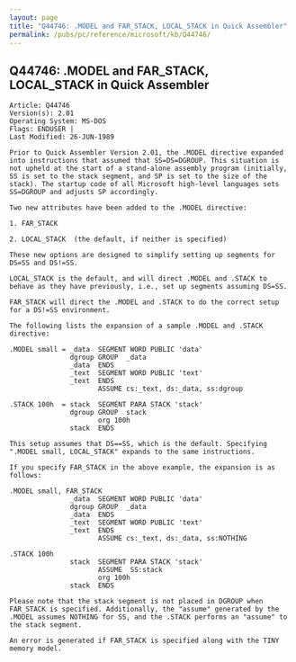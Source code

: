 ```yaml
---
layout: page
title: "Q44746: .MODEL and FAR_STACK, LOCAL_STACK in Quick Assembler"
permalink: /pubs/pc/reference/microsoft/kb/Q44746/
---
```


## Q44746: .MODEL and FAR_STACK, LOCAL_STACK in Quick Assembler

	Article: Q44746
	Version(s): 2.01
	Operating System: MS-DOS
	Flags: ENDUSER |
	Last Modified: 26-JUN-1989
	
	Prior to Quick Assembler Version 2.01, the .MODEL directive expanded
	into instructions that assumed that SS=DS=DGROUP. This situation is
	not upheld at the start of a stand-alone assembly program (initially,
	SS is set to the stack segment, and SP is set to the size of the
	stack). The startup code of all Microsoft high-level languages sets
	SS=DGROUP and adjusts SP accordingly.
	
	Two new attributes have been added to the .MODEL directive:
	
	1. FAR_STACK
	
	2. LOCAL_STACK  (the default, if neither is specified)
	
	These new options are designed to simplify setting up segments for
	DS=SS and DS!=SS.
	
	LOCAL_STACK is the default, and will direct .MODEL and .STACK to
	behave as they have previously, i.e., set up segments assuming DS=SS.
	
	FAR_STACK will direct the .MODEL and .STACK to do the correct setup
	for a DS!=SS environment.
	
	The following lists the expansion of a sample .MODEL and .STACK
	directive:
	
	.MODEL small = _data  SEGMENT WORD PUBLIC 'data'
	               dgroup GROUP  _data
	               _data  ENDS
	               _text  SEGMENT WORD PUBLIC 'text'
	               _text  ENDS
	                      ASSUME cs:_text, ds:_data, ss:dgroup
	
	.STACK 100h  = stack  SEGMENT PARA STACK 'stack'
	               dgroup GROUP  stack
	                      org 100h
	               stack  ENDS
	
	This setup assumes that DS==SS, which is the default. Specifying
	".MODEL small, LOCAL_STACK" expands to the same instructions.
	
	If you specify FAR_STACK in the above example, the expansion is as
	follows:
	
	.MODEL small, FAR_STACK
	               _data  SEGMENT WORD PUBLIC 'data'
	               dgroup GROUP  _data
	               _data  ENDS
	               _text  SEGMENT WORD PUBLIC 'text'
	               _text  ENDS
	                      ASSUME cs:_text, ds:_data, ss:NOTHING
	
	.STACK 100h
	               stack  SEGMENT PARA STACK 'stack'
	                      ASSUME  SS:stack
	                      org 100h
	               stack  ENDS
	
	Please note that the stack segment is not placed in DGROUP when
	FAR_STACK is specified. Additionally, the "assume" generated by the
	.MODEL assumes NOTHING for SS, and the .STACK performs an "assume" to
	the stack segment.
	
	An error is generated if FAR_STACK is specified along with the TINY
	memory model.
